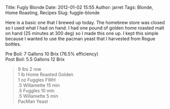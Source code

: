 Title: Fugly Blonde
Date: 2012-01-02 15:55
Author: jarret
Tags: Blonde, Home Roasting, Recipes
Slug: fuggle-blonde

Here is a basic one that I brewed up today. The homebrew store was
closed so I used what I had on hand. I had one pound of golden home
roasted malt on hand (25 minutes at 300 deg) so I made this one up. I
kept this simple because I wanted to use the pacman yeast that I
harvested from Rogue bottles.

Pre Boil: 7 Gallons 10 Brix (76.5% efficiency)  
Post Boil: 5.5 Gallons 12 Brix


> 9 lbs 2 row  
>  1 lb Home Roasted Golden  
>  1 oz Fuggles FWH  
>  .5 Willamette 15 min  
>  .5 Fuggles 10 min  
>  .5 Willamette 5 min  
>  PacMan Yeast
